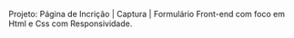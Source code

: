 Projeto: Página de Incrição | Captura | Formulário
Front-end com foco em Html e Css com Responsividade.


